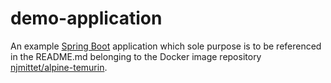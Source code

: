# demo-application

An example [Spring Boot](https://spring.io/projects/spring-boot) application which sole purpose is to be 
referenced in the README.md belonging to the Docker image repository [njmittet/alpine-temurin](https://github.com/njmittet/spring-boot-mdc).